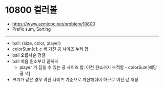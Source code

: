 # 10800 컬러볼

- https://www.acmicpc.net/problem/10800
- Prefix sum, Sorting
---
- ball: {size, color, player}
- colorSum[c]: c 색 가진 공 사이즈 누적 합
- ball 오름차순 정렬
- ball 처음 원소부터 끝까지
    - player 가 잡을 수 있는 공 사이즈 합: 이전 원소까지 누적합 - colorSum[해당 공 색]
- 크기가 같은 경우 이전 사이즈 기준으로 계산해줘야 하므로 이전 값 저장
